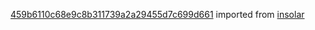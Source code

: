 [459b6110c68e9c8b311739a2a29455d7c699d661](https://github.com/insolar/insolar/commit/459b6110c68e9c8b311739a2a29455d7c699d661) imported from [insolar](https://github.com/insolar/insolar)
